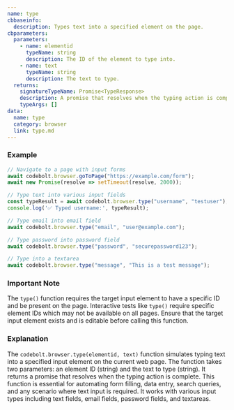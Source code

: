 ```yaml
---
name: type
cbbaseinfo:
  description: Types text into a specified element on the page.
cbparameters:
  parameters:
    - name: elementid
      typeName: string
      description: The ID of the element to type into.
    - name: text
      typeName: string
      description: The text to type.
  returns:
    signatureTypeName: Promise<TypeResponse>
    description: A promise that resolves when the typing action is complete.
    typeArgs: []
data:
  name: type
  category: browser
  link: type.md
---
```

<CBBaseInfo/> 
 <CBParameters/>

### Example

```js
// Navigate to a page with input forms
await codebolt.browser.goToPage("https://example.com/form");
await new Promise(resolve => setTimeout(resolve, 2000));

// Type text into various input fields
const typeResult = await codebolt.browser.type("username", "testuser");
console.log('✅ Typed username:', typeResult);

// Type email into email field
await codebolt.browser.type("email", "user@example.com");

// Type password into password field
await codebolt.browser.type("password", "securepassword123");

// Type into a textarea
await codebolt.browser.type("message", "This is a test message");
```

### Important Note

The `type()` function requires the target input element to have a specific ID and be present on the page. Interactive tests like `type()` require specific element IDs which may not be available on all pages. Ensure that the target input element exists and is editable before calling this function.

### Explanation

The `codebolt.browser.type(elementid, text)` function simulates typing text into a specified input element on the current web page. The function takes two parameters: an element ID (string) and the text to type (string). It returns a promise that resolves when the typing action is complete. This function is essential for automating form filling, data entry, search queries, and any scenario where text input is required. It works with various input types including text fields, email fields, password fields, and textareas.